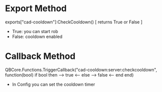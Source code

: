 # Export Method

exports["cad-cooldown"]:CheckCooldown()     [ returns True or False ]
* True: you can start rob
* False: cooldown enabled

# Callback Method

QBCore.Functions.TriggerCallback("cad-cooldown:server:checkcooldown", function(bool)
    if bool then
    --> true <--
    else
    --> false <--
    end
end)


* In Config you can set the cooldown timer

